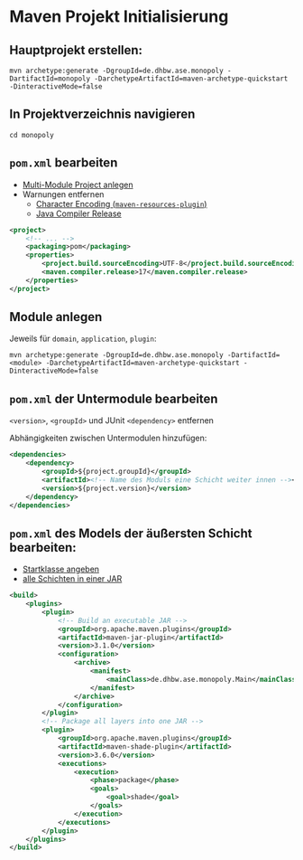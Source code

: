 # Maven Projekt Initialisierung

## Hauptprojekt erstellen:

```shell
mvn archetype:generate -DgroupId=de.dhbw.ase.monopoly -DartifactId=monopoly -DarchetypeArtifactId=maven-archetype-quickstart -DinteractiveMode=false
```

## In Projektverzeichnis navigieren

```shell
cd monopoly
```

## `pom.xml` bearbeiten

- [Multi-Module Project anlegen](https://maven.apache.org/pom.html#Aggregation_.28or_Multi-Module.29)
- Warnungen entfernen
  - [Character Encoding (`maven-resources-plugin`)](https://maven.apache.org/plugins/maven-resources-plugin/examples/encoding.html)
  - [Java Compiler Release](https://maven.apache.org/plugins/maven-compiler-plugin/examples/set-compiler-release.html)

```xml
<project>
    <!-- ... -->
    <packaging>pom</packaging>
    <properties>
        <project.build.sourceEncoding>UTF-8</project.build.sourceEncoding>
        <maven.compiler.release>17</maven.compiler.release>
    </properties>
</project>
```

## Module anlegen

Jeweils für `domain`, `application`, `plugin`:

```shell
mvn archetype:generate -DgroupId=de.dhbw.ase.monopoly -DartifactId=<module> -DarchetypeArtifactId=maven-archetype-quickstart -DinteractiveMode=false
```

## `pom.xml` der Untermodule bearbeiten

`<version>`, `<groupId>` und JUnit `<dependency>` entfernen

Abhängigkeiten zwischen Untermodulen hinzufügen:

```xml
<dependencies>
    <dependency>
        <groupId>${project.groupId}</groupId>
        <artifactId><!-- Name des Moduls eine Schicht weiter innen --></artifactId>
        <version>${project.version}</version>
    </dependency>
</dependencies>
```

## `pom.xml` des Models der äußersten Schicht bearbeiten:

- [Startklasse angeben](https://maven.apache.org/shared/maven-archiver/examples/classpath.html#Make)
- [alle Schichten in einer JAR](https://maven.apache.org/plugins/maven-shade-plugin/usage.html)

```xml
<build>
    <plugins>
        <plugin>
            <!-- Build an executable JAR -->
            <groupId>org.apache.maven.plugins</groupId>
            <artifactId>maven-jar-plugin</artifactId>
            <version>3.1.0</version>
            <configuration>
                <archive>
                    <manifest>
                        <mainClass>de.dhbw.ase.monopoly.Main</mainClass>
                    </manifest>
                </archive>
            </configuration>
        </plugin>
        <!-- Package all layers into one JAR -->
        <plugin>
            <groupId>org.apache.maven.plugins</groupId>
            <artifactId>maven-shade-plugin</artifactId>
            <version>3.6.0</version>
            <executions>
                <execution>
                    <phase>package</phase>
                    <goals>
                        <goal>shade</goal>
                    </goals>
                </execution>
            </executions>
        </plugin>
    </plugins>
</build>
```
